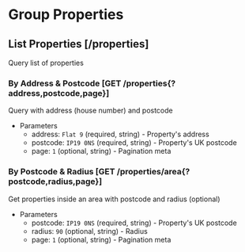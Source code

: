 # Group Properties

## List Properties [/properties]
Query list of properties

### By Address & Postcode [GET /properties{?address,postcode,page}]
Query with address (house number) and postcode

+ Parameters
    + address: `Flat 9` (required, string) - Property's address
    + postcode: `IP19 0NS` (required, string) - Property's UK postcode
    + page: `1` (optional, string) - Pagination meta

### By Postcode & Radius [GET /properties/area{?postcode,radius,page}]
Get properties inside an area with postcode and radius (optional)

+ Parameters
    + postcode: `IP19 0NS` (required, string) - Property's UK postcode
    + radius: `90` (optional, string) - Radius
    + page: `1` (optional, string) - Pagination meta